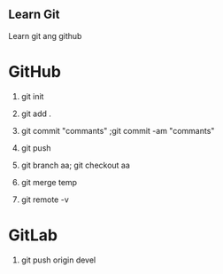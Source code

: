 ## Learn Git 

Learn git ang github
# GitHub
1. git init
2. git add .
3. git commit "commants" ;git commit -am "commants"
4. git push

5. git branch aa; git checkout aa
6. git merge temp
7. git remote -v

# GitLab
1. git push origin devel
   
